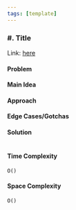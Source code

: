 ```yaml
---
tags: [template]
---
```

### #. Title

Link: [here]()

#### Problem

#### Main Idea

#### Approach

#### Edge Cases/Gotchas 

#### Solution
```python 

```

#### Time Complexity
`O()`

#### Space Complexity
`O()`

